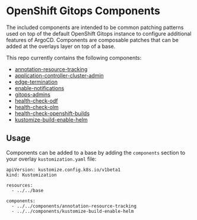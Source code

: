 # OpenShift Gitops Components

The included components are intended to be common patching patterns used on top of the default OpenShift Gitops instance to configure additional features of ArgoCD.  Components are composable patches that can be added at the overlays layer on top of a base.

This repo currently contains the following components:

* [annotation-resource-tracking](annotation-resource-tracking)
* [application-controller-cluster-admin](application-controller-cluster-admin)
* [edge-termination](edge-termination)
* [enable-notifications](enable-notifications)
* [gitops-admins](gitops-admins)
* [health-check-odf](health-check-odf)
* [health-check-olm](health-check-olm)
* [health-check-openshift-builds](health-check-openshift-builds)
* [kustomize-build-enable-helm](kustomize-build-enable-helm)

## Usage

Components can be added to a base by adding the `components` section to your overlay `kustomization.yaml` file:

```
apiVersion: kustomize.config.k8s.io/v1beta1
kind: Kustomization

resources:
  - ../../base

components:
  - ../../components/annotation-resource-tracking
  - ../../components/kustomize-build-enable-helm
```

